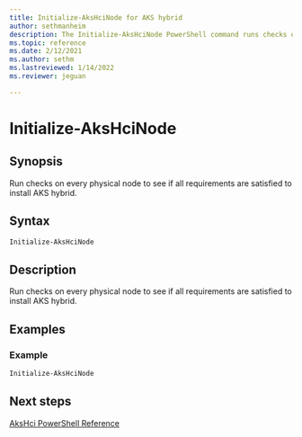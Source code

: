 ```yaml
---
title: Initialize-AksHciNode for AKS hybrid
author: sethmanheim
description: The Initialize-AksHciNode PowerShell command runs checks on every physical node to see if all requirements are satisfied to install AKS hybrid.
ms.topic: reference
ms.date: 2/12/2021
ms.author: sethm 
ms.lastreviewed: 1/14/2022
ms.reviewer: jeguan

---
```



# Initialize-AksHciNode

## Synopsis
Run checks on every physical node to see if all requirements are satisfied to install AKS hybrid.

## Syntax

```powershell
Initialize-AksHciNode
```

## Description
Run checks on every physical node to see if all requirements are satisfied to install AKS hybrid.

## Examples

### Example
```powershell
Initialize-AksHciNode
```
## Next steps

[AksHci PowerShell Reference](index.md)